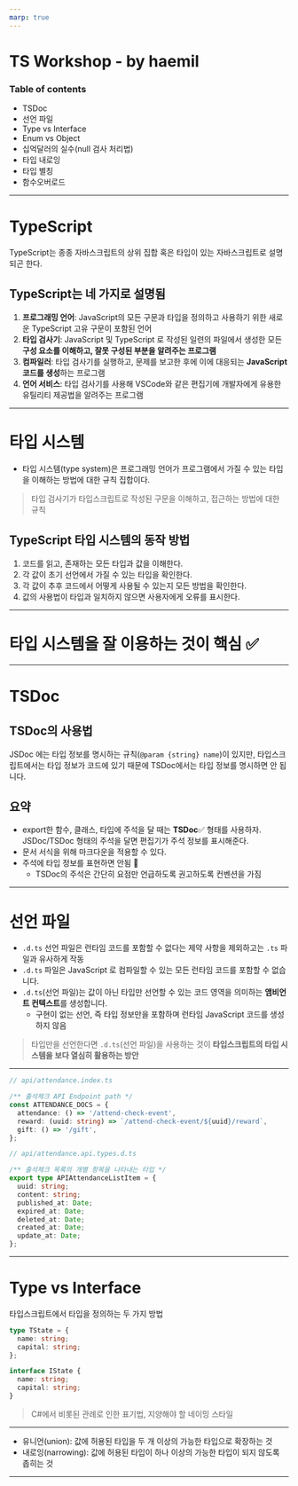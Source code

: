 ```yaml
---
marp: true
---
```


# TS Workshop - by haemil

### Table of contents
- TSDoc
- 선언 파일
- Type vs Interface
- Enum vs Object
- 십억달러의 실수(null 검사 처리법)
- 타입 내로잉
- 타입 별칭
- 함수오버로드

---

# TypeScript
TypeScript는 종종 자바스크립트의 상위 집합 혹은 타입이 있는 자바스크립트로 설명되곤 한다. 

## TypeScript는 네 가지로 설명됨
1. **프로그래밍 언어**: JavaScript의 모든 구문과 타입을 정의하고 사용하기 위한 새로운 TypeScript 고유 구문이 포함된 언어
1. **타입 검사기**: JavaScript 및 TypeScript 로 작성된 일련의 파일에서 생성한 모든 **구성 요소를 이해하고, 잘못 구성된 부분을 알려주는 프로그램**
1. **컴파일러**: 타입 검사기를 실행하고, 문제를 보고한 후에 이에 대응되는 **JavaScript 코드를 생성**하는 프로그램
1. **언어 서비스**: 타입 검사기를 사용해 VSCode와 같은 편집기에 개발자에게 유용한 유틸리티 제공법을 알려주는 프로그램

---

# 타입 시스템
- 타입 시스템(type system)은 프로그래밍 언어가 프로그램에서 가질 수 있는 타입을 이해하는 방법에 대한 규칙 집합이다.
>  타입 검사기가 타입스크립트로 작성된 구문을 이해하고, 접근하는 방법에 대한 규칙

## TypeScript 타입 시스템의 동작 방법
1. 코드를 읽고, 존재하는 모든 타입과 값을 이해한다.
1. 각 값이 초기 선언에서 가질 수 있는 타입을 확인한다.
1. 각 값이 추후 코드에서 어떻게 사용될 수 있는지 모든 방법을 확인한다.
1. 값의 사용법이 타입과 일치하지 않으면 사용자에게 오류를 표시한다.

---

# 타입 시스템을 잘 이용하는 것이 핵심 ✅

---

# TSDoc

## TSDoc의 사용법
JSDoc 에는 타입 정보를 명시하는 규칙(`@param {string} name`)이 있지만, 타입스크립트에서는 타입 정보가 코드에 있기 때문에 TSDoc에서는 타입 정보를 명시하면 안 됩니다.

## 요약
- export한 함수, 클래스, 타입에 주석을 달 때는 **TSDoc**✅ 형태를 사용하자. JSDoc/TSDoc 형태의 주석을 달면 편집기가 주석 정보를 표시해준다.
- 문서 서식을 위해 마크다운을 적용할 수 있다.
- 주석에 타입 정보를 표현하면 안됨 🥲
  - TSDoc의 주석은 간단히 요점만 언급하도록 권고하도록 컨벤션을 가짐

---

# 선언 파일

- `.d.ts` 선언 파일은 런타임 코드를 포함할 수 없다는 제약 사항을 제외하고는 `.ts` 파일과 유사하게 작동
- `.d.ts` 파일은 JavaScript 로 컴파일할 수 있는 모든 런타임 코드를 포함할 수 없습니다.
- `.d.ts`(선언 파일)는 값이 아닌 타입만 선언할 수 있는 코드 영역을 의미하는 **앰비언트 컨텍스트**를 생성합니다.
  - 구현이 없는 선언, 즉 타입 정보만을 포함하며 런타임 JavaScript 코드를 생성하지 않음

> 타입만을 선언한다면 `.d.ts`(선언 파일)을 사용하는 것이 **타입스크립트의 타입 시스템을 보다 열심히 활용하는 방안**

---

```ts
// api/attendance.index.ts

/** 출석체크 API Endpoint path */
const ATTENDANCE_DOCS = {
  attendance: () => '/attend-check-event',
  reward: (uuid: string) => `/attend-check-event/${uuid}/reward`,  
  gift: () => '/gift',
};
```

```ts
// api/attendance.api.types.d.ts

/** 출석체크 목록의 개별 항목을 나타내는 타입 */
export type APIAttendanceListItem = {
  uuid: string;
  content: string;
  published_at: Date;
  expired_at: Date;
  deleted_at: Date;
  created_at: Date;
  update_at: Date;
};
```

---

# Type vs Interface

타입스크립트에서 타입을 정의하는 두 가지 방법

```ts
type TState = {
  name: string;
  capital: string;
};
```

```ts
interface IState {
  name: string;
  capital: string;
}
```

> C#에서 비롯된 관례로 인한 표기법, 지양해야 할 네이밍 스타일

---

- 유니언(union): 값에 허용된 타입을 두 개 이상의 가능한 타입으로 확장하는 것
- 내로잉(narrowing): 값에 허용된 타입이 하나 이상의 가능한 타입이 되지 않도록 좁히는 것

---

